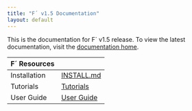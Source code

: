 ```yaml
---
title: "F´ v1.5 Documentation"
layout: default
---
```


This is the documentation for F´ v1.5 release. To view the latest documentation, visit the [documentation home](..).

| F´ Resources | |
|---|---|
| Installation | [INSTALL.md](./INSTALL.md) |
| Tutorials | [Tutorials](./Tutorials/README.md) |
| User Guide | [User Guide](./UsersGuide/guide.md) |
